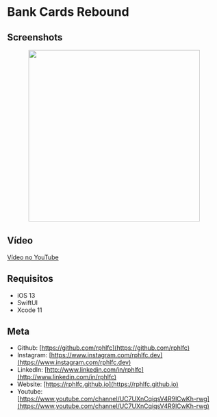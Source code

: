 # Bank Cards Rebound


## Screenshots
<p align="center">
    <img src="https://user-images.githubusercontent.com/16376748/91913291-9d300280-ec8b-11ea-9a77-37c140914fe7.png" width="400">&nbsp;
</p>
 
## Vídeo
[Vídeo no YouTube](https://youtu.be/vYotRGfD108)

## Requisitos
- iOS 13
- SwiftUI
- Xcode 11

## Meta
- Github: [https://github.com/rphlfc](https://github.com/rphlfc)
- Instagram: [https://www.instagram.com/rphlfc.dev](https://www.instagram.com/rphlfc.dev)
- LinkedIn: [http://www.linkedin.com/in/rphlfc](http://www.linkedin.com/in/rphlfc)
- Website: [https://rphlfc.github.io](https://rphlfc.github.io)
- Youtube: [https://www.youtube.com/channel/UC7UXnCqiqsV4R9lCwKh-rwg](https://www.youtube.com/channel/UC7UXnCqiqsV4R9lCwKh-rwg)
